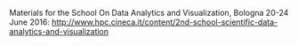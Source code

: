 

Materials for the School On Data Analytics and Visualization, Bologna 20-24 June 2016:  http://www.hpc.cineca.it/content/2nd-school-scientific-data-analytics-and-visualization
